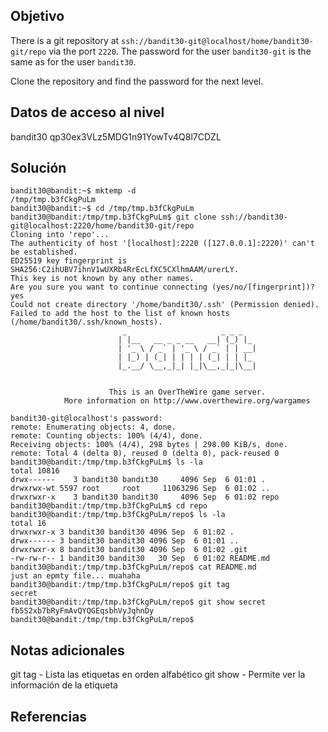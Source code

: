 ## Objetivo
There is a git repository at `ssh://bandit30-git@localhost/home/bandit30-git/repo` via the port `2220`. The password for the user `bandit30-git` is the same as for the user `bandit30`.

Clone the repository and find the password for the next level.
## Datos de acceso al nivel
bandit30 qp30ex3VLz5MDG1n91YowTv4Q8l7CDZL
## Solución
```
bandit30@bandit:~$ mktemp -d
/tmp/tmp.b3fCkgPuLm
bandit30@bandit:~$ cd /tmp/tmp.b3fCkgPuLm
bandit30@bandit:/tmp/tmp.b3fCkgPuLm$ git clone ssh://bandit30-git@localhost:2220/home/bandit30-git/repo
Cloning into 'repo'...
The authenticity of host '[localhost]:2220 ([127.0.0.1]:2220)' can't be established.
ED25519 key fingerprint is SHA256:C2ihUBV7ihnV1wUXRb4RrEcLfXC5CXlhmAAM/urerLY.
This key is not known by any other names.
Are you sure you want to continue connecting (yes/no/[fingerprint])? yes
Could not create directory '/home/bandit30/.ssh' (Permission denied).
Failed to add the host to the list of known hosts (/home/bandit30/.ssh/known_hosts).
                         _                     _ _ _
                        | |__   __ _ _ __   __| (_) |_
                        | '_ \ / _` | '_ \ / _` | | __|
                        | |_) | (_| | | | | (_| | | |_
                        |_.__/ \__,_|_| |_|\__,_|_|\__|


                      This is an OverTheWire game server.
            More information on http://www.overthewire.org/wargames

bandit30-git@localhost's password:
remote: Enumerating objects: 4, done.
remote: Counting objects: 100% (4/4), done.
Receiving objects: 100% (4/4), 298 bytes | 298.00 KiB/s, done.
remote: Total 4 (delta 0), reused 0 (delta 0), pack-reused 0
bandit30@bandit:/tmp/tmp.b3fCkgPuLm$ ls -la
total 10816
drwx------    3 bandit30 bandit30     4096 Sep  6 01:01 .
drwxrwx-wt 5597 root     root     11063296 Sep  6 01:02 ..
drwxrwxr-x    3 bandit30 bandit30     4096 Sep  6 01:02 repo
bandit30@bandit:/tmp/tmp.b3fCkgPuLm$ cd repo
bandit30@bandit:/tmp/tmp.b3fCkgPuLm/repo$ ls -la
total 16
drwxrwxr-x 3 bandit30 bandit30 4096 Sep  6 01:02 .
drwx------ 3 bandit30 bandit30 4096 Sep  6 01:01 ..
drwxrwxr-x 8 bandit30 bandit30 4096 Sep  6 01:02 .git
-rw-rw-r-- 1 bandit30 bandit30   30 Sep  6 01:02 README.md
bandit30@bandit:/tmp/tmp.b3fCkgPuLm/repo$ cat README.md
just an epmty file... muahaha
bandit30@bandit:/tmp/tmp.b3fCkgPuLm/repo$ git tag
secret
bandit30@bandit:/tmp/tmp.b3fCkgPuLm/repo$ git show secret
fb5S2xb7bRyFmAvQYQGEqsbhVyJqhnDy
bandit30@bandit:/tmp/tmp.b3fCkgPuLm/repo$
```
## Notas adicionales
git tag - Lista las etiquetas en orden alfabético 
git show - Permite ver la información de la etiqueta
## Referencias


